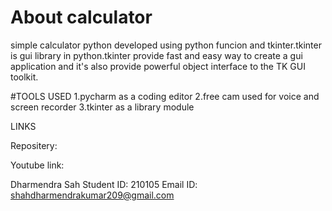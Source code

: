 # About calculator
simple calculator python developed using python funcion and tkinter.tkinter is gui library in python.tkinter provide fast and easy way to create a gui application
and it's also provide powerful object interface to the TK GUI toolkit.

#TOOLS USED
1.pycharm as a coding editor
2.free cam used for voice and screen recorder
3.tkinter as a library module


LINKS

Repositery:



Youtube link:



Dharmendra Sah
Student ID: 210105
Email ID: shahdharmendrakumar209@gmail.com
